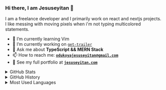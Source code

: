 ### Hi there, I am Jesuseyitan 👋

<p>
I am a freelance developer and I primarily work on react and nextjs projects.
<br/>I like messing with moving pixels when i'm not typing multicolored statements.
</p>

<!--
**Setoryz/Setoryz** is a ✨ _special_ ✨ repository because its `README.md` (this file) appears on your GitHub profile. -->

<!-- Here are some ideas to get you started: -->

<!-- - 🤔 I’m looking for help with ... -->

<!-- - 👯 I’m looking to collaborate on any interesting project -->

- 🌱 I’m currently learning Vim
- 🔭 I’m currently working on [`get-trailer`](https://github.com/Setoryz/get-trailer)
- 💬 Ask me about **TypeScript && MERN Stack**
- 📫 How to reach me: **[`odukoyajesuseyitan@gmail.com`](mailto:odukoyajesuseyitan@gmail.com)**
- 💼 See my full portfolio at **[`jesuseyitan.com`](https://jesuseyitan.com)**
  <!-- - 😄 Pronouns: ... -->
  <!-- - ⚡ Fun fact: ... -->

<div>
<details>
  <summary>GitHub Stats</summary>

  <img align="center" alt="codeSTACKr's GitHub Stats" src="https://github-readme-stats.codestackr.vercel.app/api?username=setoryz&show_icons=true&hide_border=true" />

</details>
</div>

<div>
<details>
  <summary>GitHub History</summary>
  <p><img align="center" src="https://github-readme-streak-stats.herokuapp.com/?user=setoryz&" alt="setoryz" /></p>
.
</details>
</div>

<div>
<details>
  <summary>Most Used Languages</summary>

<p><img align="center" src="https://github-readme-stats.vercel.app/api/top-langs?username=setoryz&show_icons=true&locale=en&layout=compact" alt="drakosi99" /></p>
</details>
</div>
